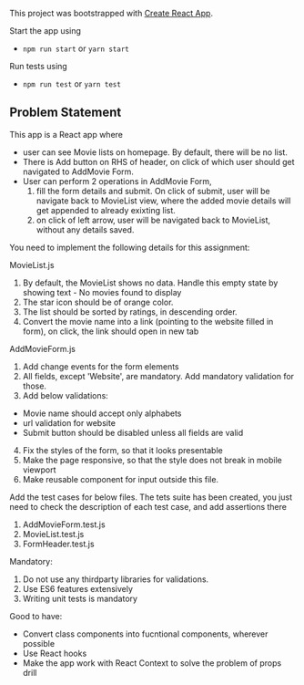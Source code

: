 This project was bootstrapped with [Create React App](https://github.com/facebook/create-react-app).

Start the app using 
- `npm run start` or `yarn start`

Run tests using
- `npm run test` or `yarn test`


## Problem Statement

This app is a React app where

- user can see Movie lists on homepage. By default, there will be no list.
- There is Add button on RHS of header, on click of which user should get navigated to AddMovie Form.
- User can perform 2 operations in AddMovie Form,
  1. fill the form details and submit. On click of submit, user will be navigate back to MovieList view, where the added movie details will get appended to already exixting list.
  2. on click of left arrow, user will be navigated back to MovieList, without any details saved.

You need to implement the following details for this assignment:

MovieList.js

1. By default, the MovieList shows no data. Handle this empty state by showing text - No movies found to display
2. The star icon should be of orange color.
3. The list should be sorted by ratings, in descending order.
4. Convert the movie name into a link (pointing to the website filled in form), on click, the link should open in new tab

AddMovieForm.js

1. Add change events for the form elements
2. All fields, except 'Website', are mandatory. Add mandatory validation for those.
3. Add below validations:

- Movie name should accept only alphabets
- url validation for website
- Submit button should be disabled unless all fields are valid

4. Fix the styles of the form, so that it looks presentable
5. Make the page responsive, so that the style does not break in mobile viewport
6. Make reusable component for input outside this file.

Add the test cases for below files. The tets suite has been created, you just need to check the description of each test case, and add assertions there

1. AddMovieForm.test.js
2. MovieList.test.js
3. FormHeader.test.js

Mandatory:

1. Do not use any thirdparty libraries for validations.
2. Use ES6 features extensively
3. Writing unit tests is mandatory

Good to have:

- Convert class components into fucntional components, wherever possible
- Use React hooks
- Make the app work with React Context to solve the problem of props drill
